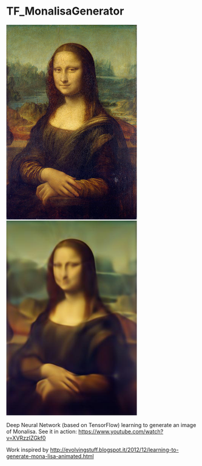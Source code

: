 # TF_MonalisaGenerator
![Original](https://raw.githubusercontent.com/carloalbertobarbano/TF_MonalisaGenerator/master/monalisa.jpg)
![Generated](https://raw.githubusercontent.com/carloalbertobarbano/TF_MonalisaGenerator/master/outputs/6_layers_350_0.8/monalisa_output_3890.jpg)

Deep Neural Network (based on TensorFlow) learning to generate an image of Monalisa.
See it in action: https://www.youtube.com/watch?v=XVRzzIZGkf0


Work inspired by http://evolvingstuff.blogspot.it/2012/12/learning-to-generate-mona-lisa-animated.html
